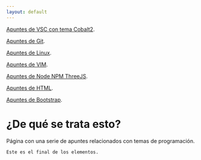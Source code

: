 ```yaml
---
layout: default
---
```


[Apuntes de VSC con tema Cobalt2](./cobalt01.md).

[Apuntes de Git](./git-01.md).

[Apuntes de Linux](./linux-01.md).

[Apuntes de VIM](./vim-01.md).

[Apuntes de Node NPM ThreeJS](./node-01.md).

[Apuntes de HTML](./html-01.md).

[Apuntes de Bootstrap](./bootstrap-01.md).
<!--[NPM](./node-01.md). -->

<!---[Apuntes de Ruby on rails]  --->

# ¿De qué se trata esto?

P&aacute;gina con una serie de apuntes relacionados con temas de programación.






```
Este es el final de los elementos.
```
